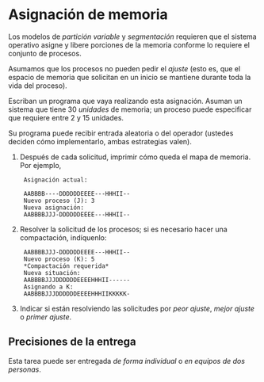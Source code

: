 # Asignación de memoria

Los modelos de _partición variable_ y _segmentación_ requieren que
el sistema operativo asigne y libere porciones de la memoria conforme
lo requiere el conjunto de procesos.

Asumamos que los procesos no pueden pedir el _ajuste_ (esto es, que
el espacio de memoria que solicitan en un inicio se mantiene durante
toda la vida del proceso).

Escriban un programa que vaya realizando esta asignación. Asuman un
sistema que tiene 30 _unidades_ de memoria; un proceso puede
especificar que requiere entre 2 y 15 unidades.

Su programa puede recibir entrada aleatoria o del operador (ustedes
deciden cómo implementarlo, ambas estrategias valen).

1. Después de cada solicitud, imprimir cómo queda el mapa de
   memoria. Por ejemplo,

	    Asignación actual:

		AABBBB----DDDDDDEEEE---HHHII--
		Nuevo proceso (J): 3
		Nueva asignación:
		AABBBBJJJ-DDDDDDEEEE---HHHII--

2. Resolver la solicitud de los procesos; si es necesario hacer una
   compactación, indíquenlo:

		AABBBBJJJ-DDDDDDEEEE---HHHII--
		Nuevo proceso (K): 5
		*Compactación requerida*
		Nueva situación:
		AABBBBJJJDDDDDDEEEEHHHII------
		Asignando a K:
		AABBBBJJJDDDDDDEEEEHHHIIKKKKK-

3. Indicar si están resolviendo las solicitudes por _peor ajuste_,
   _mejor ajuste_ o _primer ajuste_.

## Precisiones de la entrega

Esta tarea puede ser entregada _de forma individual_ o _en equipos de
dos personas_.
